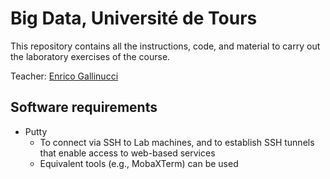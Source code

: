 # Big Data, Université de Tours

This repository contains all the instructions, code, and material to carry out the laboratory exercises of the course.

Teacher: [Enrico Gallinucci](https://www.unibo.it/sitoweb/enrico.gallinucci)

## Software requirements

- Putty
  - To connect via SSH to Lab machines, and to establish SSH tunnels that enable access to web-based services
  - Equivalent tools (e.g., MobaXTerm) can be used